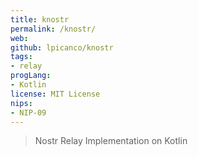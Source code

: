 ```yaml
---
title: knostr
permalink: /knostr/
web: 
github: lpicanco/knostr
tags:
- relay
progLang: 
- Kotlin
license: MIT License
nips:
- NIP-09
---
```


> Nostr Relay Implementation on Kotlin
